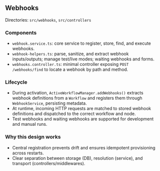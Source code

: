## Webhooks

Directories: `src/webhooks`, `src/controllers`

### Components
- `webhook.service.ts`: core service to register, store, find, and execute webhooks.
- `webhook-helpers.ts`: parse, sanitize, and extract webhook inputs/outputs; manage test/live modes; waiting webhooks and forms.
- `webhooks.controller.ts`: minimal controller exposing `POST /webhooks/find` to locate a webhook by path and method.

### Lifecycle
- During activation, `ActiveWorkflowManager.addWebhooks()` extracts webhook definitions from a `Workflow` and registers them through `WebhookService`, persisting metadata.
- At runtime, incoming HTTP requests are matched to stored webhook definitions and dispatched to the correct workflow and node.
- Test webhooks and waiting webhooks are supported for development and manual runs.

### Why this design works
- Central registration prevents drift and ensures idempotent provisioning across restarts.
- Clear separation between storage (DB), resolution (service), and transport (controllers/middlewares).